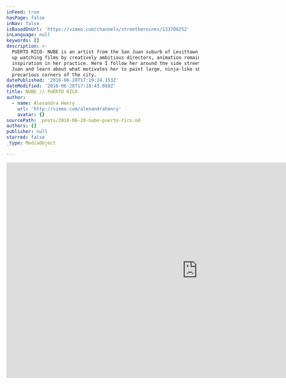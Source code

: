 ```yaml
---
inFeed: true
hasPage: false
inNav: false
isBasedOnUrl: 'https://vimeo.com/channels/streetheroines/133708252'
inLanguage: null
keywords: []
description: >-
  PUERTO RICO- NUBE is an artist from the San Juan suburb of Levittown. Growing
  up watching films by creatively ambitious directors, animation remains a key
  inspiration in her practice. Here I follow her around the side streets of San
  Juan and learn about what motivates her to paint large, ninja-like shadows in
  precarious corners of the city.
datePublished: '2016-06-28T17:19:24.153Z'
dateModified: '2016-06-28T17:18:43.088Z'
title: NUBE // PUERTO RICO
author:
  - name: Alexandra Henry
    url: 'http://vimeo.com/alexandrahenry'
    avatar: {}
sourcePath: _posts/2016-06-28-nube-puerto-rico.md
authors: []
publisher: null
starred: false
_type: MediaObject

---
```

<iframe src="https://cdn.embedly.com/widgets/media.html?src=https%3A%2F%2Fplayer.vimeo.com%2Fvideo%2F133708252&amp;url=https%3A%2F%2Fvimeo.com%2F133708252&amp;image=http%3A%2F%2Fi.vimeocdn.com%2Fvideo%2F526880870_1280.jpg&amp;key=b7d04c9b404c499eba89ee7072e1c4f7&amp;type=text%2Fhtml&amp;schema=vimeo" width="1000" height="563" scrolling="no" frameborder="0" allowfullscreen="" style=""></iframe>